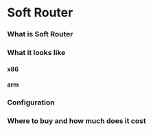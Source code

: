 # Soft Router

### What is Soft Router

### What it looks like
#### x86

#### arm

### Configuration

### Where to buy and how much does it cost
